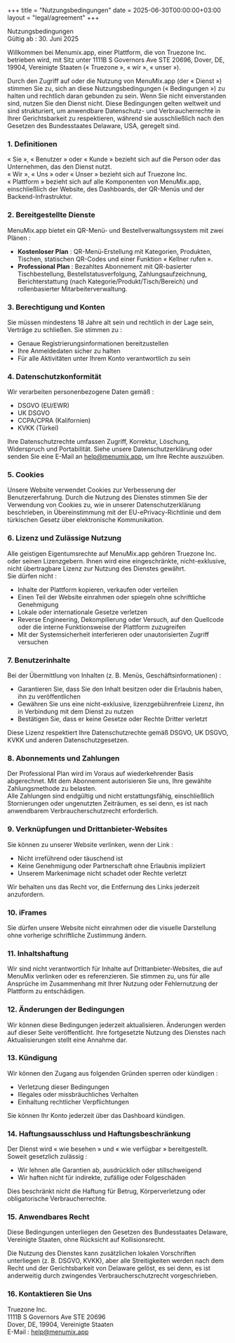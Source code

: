 +++
title = "Nutzungsbedingungen"
date = 2025-06-30T00:00:00+03:00
layout = "legal/agreement"
+++

Nutzungsbedingungen  
Gültig ab : 30. Juni 2025  

Willkommen bei Menumix.app, einer Plattform, die von Truezone Inc. betrieben wird, mit Sitz unter 1111B S Governors Ave STE 20696, Dover, DE, 19904, Vereinigte Staaten (« Truezone », « wir », « unser »).

Durch den Zugriff auf oder die Nutzung von MenuMix.app (der « Dienst ») stimmen Sie zu, sich an diese Nutzungsbedingungen (« Bedingungen ») zu halten und rechtlich daran gebunden zu sein. Wenn Sie nicht einverstanden sind, nutzen Sie den Dienst nicht. Diese Bedingungen gelten weltweit und sind strukturiert, um anwendbare Datenschutz- und Verbraucherrechte in Ihrer Gerichtsbarkeit zu respektieren, während sie ausschließlich nach den Gesetzen des Bundesstaates Delaware, USA, geregelt sind.

### 1. Definitionen
« Sie », « Benutzer » oder « Kunde » bezieht sich auf die Person oder das Unternehmen, das den Dienst nutzt.  
« Wir », « Uns » oder « Unser » bezieht sich auf Truezone Inc.  
« Plattform » bezieht sich auf alle Komponenten von MenuMix.app, einschließlich der Website, des Dashboards, der QR-Menüs und der Backend-Infrastruktur.

### 2. Bereitgestellte Dienste
MenuMix.app bietet ein QR-Menü- und Bestellverwaltungssystem mit zwei Plänen :  
- **Kostenloser Plan** : QR-Menü-Erstellung mit Kategorien, Produkten, Tischen, statischen QR-Codes und einer Funktion « Kellner rufen ».  
- **Professional Plan** : Bezahltes Abonnement mit QR-basierter Tischbestellung, Bestellstatusverfolgung, Zahlungsaufzeichnung, Berichterstattung (nach Kategorie/Produkt/Tisch/Bereich) und rollenbasierter Mitarbeiterverwaltung.

### 3. Berechtigung und Konten
Sie müssen mindestens 18 Jahre alt sein und rechtlich in der Lage sein, Verträge zu schließen. Sie stimmen zu :  
- Genaue Registrierungsinformationen bereitzustellen  
- Ihre Anmeldedaten sicher zu halten  
- Für alle Aktivitäten unter Ihrem Konto verantwortlich zu sein

### 4. Datenschutzkonformität
Wir verarbeiten personenbezogene Daten gemäß :  
- DSGVO (EU/EWR)  
- UK DSGVO  
- CCPA/CPRA (Kalifornien)  
- KVKK (Türkei)  

Ihre Datenschutzrechte umfassen Zugriff, Korrektur, Löschung, Widerspruch und Portabilität. Siehe unsere Datenschutzerklärung oder senden Sie eine E-Mail an help@menumix.app, um Ihre Rechte auszuüben.

### 5. Cookies
Unsere Website verwendet Cookies zur Verbesserung der Benutzererfahrung. Durch die Nutzung des Dienstes stimmen Sie der Verwendung von Cookies zu, wie in unserer Datenschutzerklärung beschrieben, in Übereinstimmung mit der EU-ePrivacy-Richtlinie und dem türkischen Gesetz über elektronische Kommunikation.

### 6. Lizenz und Zulässige Nutzung
Alle geistigen Eigentumsrechte auf MenuMix.app gehören Truezone Inc. oder seinen Lizenzgebern. Ihnen wird eine eingeschränkte, nicht-exklusive, nicht übertragbare Lizenz zur Nutzung des Dienstes gewährt.  
Sie dürfen nicht :  
- Inhalte der Plattform kopieren, verkaufen oder verteilen  
- Einen Teil der Website einrahmen oder spiegeln ohne schriftliche Genehmigung  
- Lokale oder internationale Gesetze verletzen  
- Reverse Engineering, Dekompilierung oder Versuch, auf den Quellcode oder die interne Funktionsweise der Plattform zuzugreifen  
- Mit der Systemsicherheit interferieren oder unautorisierten Zugriff versuchen

### 7. Benutzerinhalte
Bei der Übermittlung von Inhalten (z. B. Menüs, Geschäftsinformationen) :  
- Garantieren Sie, dass Sie den Inhalt besitzen oder die Erlaubnis haben, ihn zu veröffentlichen  
- Gewähren Sie uns eine nicht-exklusive, lizenzgebührenfreie Lizenz, ihn in Verbindung mit dem Dienst zu nutzen  
- Bestätigen Sie, dass er keine Gesetze oder Rechte Dritter verletzt  

Diese Lizenz respektiert Ihre Datenschutzrechte gemäß DSGVO, UK DSGVO, KVKK und anderen Datenschutzgesetzen.

### 8. Abonnements und Zahlungen
Der Professional Plan wird im Voraus auf wiederkehrender Basis abgerechnet. Mit dem Abonnement autorisieren Sie uns, Ihre gewählte Zahlungsmethode zu belasten.  
Alle Zahlungen sind endgültig und nicht erstattungsfähig, einschließlich Stornierungen oder ungenutzten Zeiträumen, es sei denn, es ist nach anwendbarem Verbraucherschutzrecht erforderlich.

### 9. Verknüpfungen und Drittanbieter-Websites
Sie können zu unserer Website verlinken, wenn der Link :  
- Nicht irreführend oder täuschend ist  
- Keine Genehmigung oder Partnerschaft ohne Erlaubnis impliziert  
- Unserem Markenimage nicht schadet oder Rechte verletzt  

Wir behalten uns das Recht vor, die Entfernung des Links jederzeit anzufordern.

### 10. iFrames
Sie dürfen unsere Website nicht einrahmen oder die visuelle Darstellung ohne vorherige schriftliche Zustimmung ändern.

### 11. Inhaltshaftung
Wir sind nicht verantwortlich für Inhalte auf Drittanbieter-Websites, die auf MenuMix verlinken oder es referenzieren. Sie stimmen zu, uns für alle Ansprüche im Zusammenhang mit Ihrer Nutzung oder Fehlernutzung der Plattform zu entschädigen.

### 12. Änderungen der Bedingungen
Wir können diese Bedingungen jederzeit aktualisieren. Änderungen werden auf dieser Seite veröffentlicht. Ihre fortgesetzte Nutzung des Dienstes nach Aktualisierungen stellt eine Annahme dar.

### 13. Kündigung
Wir können den Zugang aus folgenden Gründen sperren oder kündigen :  
- Verletzung dieser Bedingungen  
- Illegales oder missbräuchliches Verhalten  
- Einhaltung rechtlicher Verpflichtungen  

Sie können Ihr Konto jederzeit über das Dashboard kündigen.

### 14. Haftungsausschluss und Haftungsbeschränkung
Der Dienst wird « wie besehen » und « wie verfügbar » bereitgestellt.  
Soweit gesetzlich zulässig :  
- Wir lehnen alle Garantien ab, ausdrücklich oder stillschweigend  
- Wir haften nicht für indirekte, zufällige oder Folgeschäden  

Dies beschränkt nicht die Haftung für Betrug, Körperverletzung oder obligatorische Verbraucherrechte.

### 15. Anwendbares Recht
Diese Bedingungen unterliegen den Gesetzen des Bundesstaates Delaware, Vereinigte Staaten, ohne Rücksicht auf Kollisionsrecht.  

Die Nutzung des Dienstes kann zusätzlichen lokalen Vorschriften unterliegen (z. B. DSGVO, KVKK), aber alle Streitigkeiten werden nach dem Recht und der Gerichtsbarkeit von Delaware gelöst, es sei denn, es ist anderweitig durch zwingendes Verbraucherschutzrecht vorgeschrieben.

### 16. Kontaktieren Sie Uns
Truezone Inc.  
1111B S Governors Ave STE 20696  
Dover, DE, 19904, Vereinigte Staaten  
E-Mail : help@menumix.app

